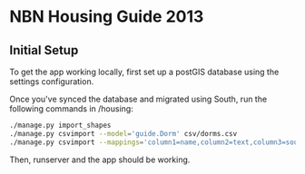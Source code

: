 # NBN Housing Guide 2013

## Initial Setup

To get the app working locally, first set up a postGIS database using the settings configuration.

Once you've synced the database and migrated using South, run the following commands in /housing:

```bash
./manage.py import_shapes  
./manage.py csvimport --model='guide.Dorm' csv/dorms.csv  
./manage.py csvimport --mappings='column1=name,column2=text,column3=source,column4=dorm(Dorm|name)' --model='guide.Quote' --charset='utf-8' csv/quotes.csv  
```

Then, runserver and the app should be working.

